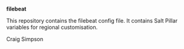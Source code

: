 **filebeat**

This repository contains the filebeat config file. It contains Salt Pillar variables for regional customisation.

Craig Simpson
